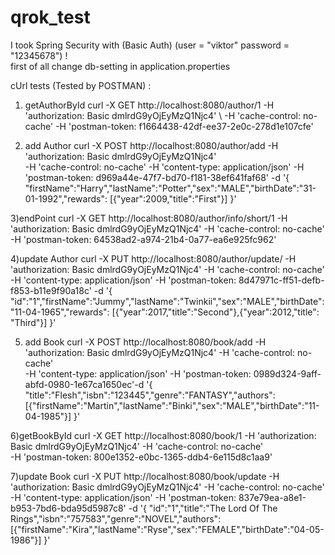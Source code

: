 # qrok_test

I took Spring Security with (Basic Auth) (user = "viktor" password = "12345678") !                               
first of all change db-setting in application.properties

cUrl tests (Tested by POSTMAN) :
1) getAuthorById 
curl -X GET http://localhost:8080/author/1   -H 'authorization: Basic dmlrdG9yOjEyMzQ1Njc4' \ 
-H 'cache-control: no-cache' -H 'postman-token: f1664438-42df-ee37-2e0c-278d1e107cfe'
  
2) add Author
curl -X POST   http://localhost:8080/author/add  -H 'authorization: Basic dmlrdG9yOjEyMzQ1Njc4' \
  -H 'cache-control: no-cache' -H 'content-type: application/json' -H 'postman-token: d969a44e-47f7-bd70-f181-38ef641faf68' -d '{
"firstName":"Harry","lastName":"Potter","sex":"MALE","birthDate":"31-01-1992","rewards": [{"year":2009,"title":"First"}]
}'

3)endPoint 
curl -X GET  http://localhost:8080/author/info/short/1  -H 'authorization: Basic dmlrdG9yOjEyMzQ1Njc4' -H 'cache-control: no-cache' \
  -H 'postman-token: 64538ad2-a974-21b4-0a77-ea6e925fc962'

4)update Author 
curl -X PUT   http://localhost:8080/author/update/ -H 'authorization: Basic dmlrdG9yOjEyMzQ1Njc4' -H 'cache-control: no-cache' \
  -H 'content-type: application/json'  -H 'postman-token: 8d47971c-ff51-defb-f853-b11e9f90a18c'  -d '{
  "id":"1","firstName":"Jummy","lastName":"Twinkii","sex":"MALE","birthDate":"11-04-1965","rewards":
   [{"year":2017,"title":"Second"},{"year":2012,"title": "Third"}]
}'

5) add Book
curl -X POST  http://localhost:8080/book/add  -H 'authorization: Basic dmlrdG9yOjEyMzQ1Njc4'  -H 'cache-control: no-cache' \
  -H 'content-type: application/json'  -H 'postman-token: 0989d324-9aff-abfd-0980-1e67ca1650ec'-d '{
"title":"Flesh","isbn":"123445","genre":"FANTASY","authors":
[{"firstName":"Martin","lastName":"Binki","sex":"MALE","birthDate":"11-04-1985"}]
}'

6)getBookById 
curl -X GET  http://localhost:8080/book/1 -H 'authorization: Basic dmlrdG9yOjEyMzQ1Njc4' -H 'cache-control: no-cache' \
  -H 'postman-token: 800e1352-e0bc-1365-ddb4-6e115d8c1aa9'
  
7)update Book
curl -X PUT  http://localhost:8080/book/update  -H 'authorization: Basic dmlrdG9yOjEyMzQ1Njc4' -H 'cache-control: no-cache' \
  -H 'content-type: application/json' -H 'postman-token: 837e79ea-a8e1-b953-7bd6-bda95d5987c8' -d '{
"id":"1","title":"The Lord Of The Rings","isbn":"757583","genre":"NOVEL","authors":
[{"firstName":"Kira","lastName":"Ryse","sex":"FEMALE","birthDate":"04-05-1986"}]
}'



